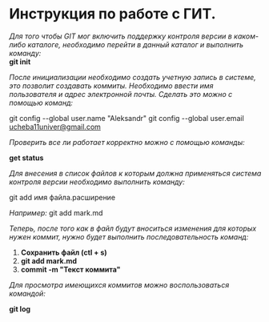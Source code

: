 # Инструкция по работе с ГИТ. 

*Для того чтобы GIT мог включить поддержку контроля версии в каком-либо каталоге, необходимо перейти в данный каталог и выполнить команду:*  
**git init**

*После инициализации необходимо создать учетную запись в системе, это позволит создавать коммиты. Необходимо ввести имя пользователя и адрес электронной почты. Сделать это можно с помощью команд:* 

git config --global user.name "Aleksandr"
git config --global user.email ucheba11univer@gmail.com

*Проверить все ли работает корректно можно с помощью команды:*

**get status**

*Для внесения в список файлов к которым должна применяться система контроля версии необходимо выполнить команду:*

git add имя файла.расширение

*Например:* git add mark.md

*Теперь, после того как в файл будут вноситься изменения для которых нужен коммит, нужно будет выполнить последовательность команд:*

1. **Сохранить файл (ctl + s)**
2. **git add mark.md**
3. **commit -m "Текст коммита"**

*Для просмотра имеющихся коммитов можно воспользоваться командой:*

**git log**






